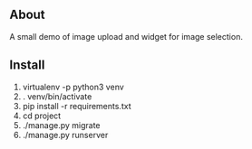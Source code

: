 
## About

A small demo of image upload and widget for image selection.

## Install

  1. virtualenv -p python3 venv
  1. . venv/bin/activate
  1. pip install -r requirements.txt
  1. cd project
  1. ./manage.py migrate
  1. ./manage.py runserver
